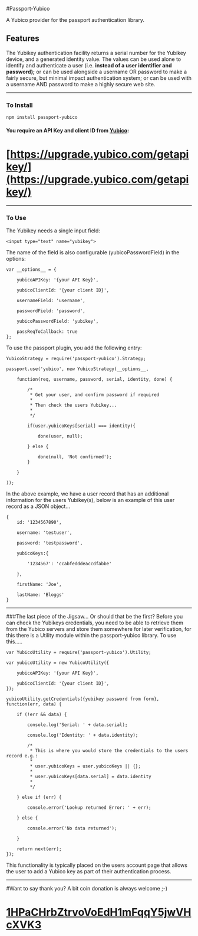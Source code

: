 #Passport-Yubico

A Yubico provider for the passport authentication library.

## Features

The Yubikey authentication facility returns a serial number for the Yubikey device, and a generated identity value.  The values can be used alone to identify and authenticate a user (i.e. __instead of a user identifier and password);__ or can be used alongside a username OR password to make a fairly secure, but minimal impact authentication system;  or can be used with a username AND password to make a highly secure web site.


---

### To Install

	npm install passport-yubico

#### You require an API Key and client ID from [Yubico](http://www.yubico.com/): 

# [https://upgrade.yubico.com/getapikey/](https://upgrade.yubico.com/getapikey/)

---
### To Use

The Yubikey needs a single input field:

	<input type="text" name="yubikey">

The name of the field is also configurable (yubicoPasswordField) in the options:

	var __options__ = {

		yubicoAPIKey: '{your API Key}',

		yubicoClientId: '{your client ID}',

		usernameField: 'username',

		passwordField: 'password',

		yubicoPasswordField: 'yubikey',

		passReqToCallback: true
	};


To use the passport plugin, you add the following entry:

	YubicoStrategy = require('passport-yubico').Strategy;

	passport.use('yubico', new YubicoStrategy(__options__, 

		function(req, username, password, serial, identity, done) {

			/* 
			 * Get your user, and confirm password if required
			 * 
			 * Then check the users Yubikey...
			 *
			 */

			if(user.yubicoKeys[serial] === identity){

				done(user, null);

			} else {

				done(null, 'Not confirmed');
			}

		}

	));

In the above example, we have a user record that has an additional information for the users Yubikey(s), below is an example of this user record as a JSON object...

	{
		id: '1234567890',

		username: 'testuser',

		password: 'testpassword',

		yubicoKeys:{

			'1234567': 'ccabfedddeaccdfabbe'

		},

		firstName: 'Joe',

		lastName: 'Bloggs'
	}


---
###The last piece of the Jigsaw...
Or should that be the first? Before you can check the Yubikeys credentials, you need to be able to retrieve them from the Yubico servers and store them somewhere for later verification, for this there is a Utility module within the passport-yubico library.  To use this.....

	var YubicoUtility = require('passport-yubico').Utility;

	var yubicoUtility = new YubicoUtility({

		yubicoAPIKey: '{your API Key}',

		yubicoClientId: '{your client ID}',
	});

	yubicoUtility.getCredentials({yubikey password from form}, function(err, data) {

		if (!err && data) {

			console.log('Serial: ' + data.serial);

			console.log('Identity: ' + data.identity);

			/*
			 * This is where you would store the credentials to the users record e.g.:
			 *
			 * user.yubicoKeys = user.yubicoKeys || {};
			 *
			 * user.yubicoKeys[data.serial] = data.identity
			 *
			 */

		} else if (err) {

			console.error('Lookup returned Error: ' + err);

		} else {

			console.error('No data returned');

		}

		return next(err);
	});

This functionality is typically placed on the users account page that allows the user to add a Yubico key as part of their authentication process.


---
#Want to say thank you?  A bit coin donation is always welcome ;-)

[1HPaCHrbZtrvoVoEdH1mFqqY5jwVHcXVK3](bitcoin://1HPaCHrbZtrvoVoEdH1mFqqY5jwVHcXVK3)
====



